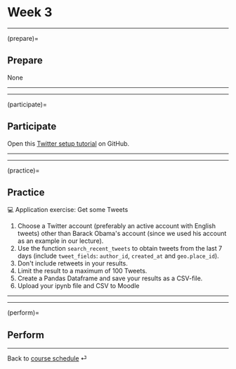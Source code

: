 # Week 3


---

(prepare)=
## Prepare

None

---

---


(participate)=
## Participate


Open this [Twitter setup tutorial](https://github.com/kirenz/twitter-tutorial) on GitHub.


---

---


(practice)=
## Practice

💻 Application exercise: Get some Tweets

1. Choose a Twitter account (preferably an active account with English tweets) other than Barack Obama's account (since we used his account as an example in our lecture).
1. Use the function `search_recent_tweets` to obtain tweets from the last 7 days (include `tweet_fields`: `author_id`,  `created_at` and `geo.place_id`). 
1. Don't include retweets in your results.
1. Limit the result to a maximum of 100 Tweets.
1. Create a Pandas Dataframe and save your results as a CSV-file.
1. Upload your ipynb file and CSV to Moodle




---

---

(perform)=
## Perform


---

Back to [course schedule](../docs/course-schedule.md) ⏎
